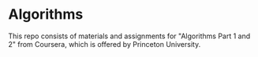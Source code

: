 # Algorithms

This repo consists of materials and assignments for "Algorithms Part 1 and 2" from Coursera, which is offered by Princeton University.

